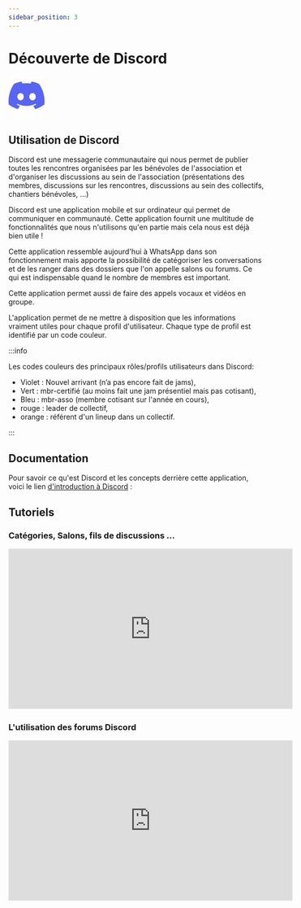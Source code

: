 ```yaml
---
sidebar_position: 3
---
```


# Découverte de Discord

![Discord](/img/discord_logo_sans_texte.png)
## Utilisation de Discord

Discord est une messagerie communautaire qui nous permet de publier toutes les rencontres organisées par les bénévoles de l'association et d'organiser les discussions au sein de l'association (présentations des membres, discussions sur les rencontres, discussions au sein des collectifs, chantiers bénévoles, ...)

Discord est une application mobile et sur ordinateur qui permet de communiquer en communauté. Cette application fournit une multitude de fonctionnalités que nous n'utilisons qu'en partie mais cela nous est déjà bien utile !

Cette application ressemble aujourd'hui à WhatsApp dans son fonctionnement mais apporte la possibilité de catégoriser les conversations et de les ranger dans des dossiers que l'on appelle salons ou forums. Ce qui est indispensable quand le nombre de membres est important.

Cette application permet aussi de faire des appels vocaux et vidéos en groupe.

L'application permet de ne mettre à disposition que les informations vraiment utiles pour chaque profil d'utilisateur. Chaque type de profil est identifié par un code couleur.

:::info

Les codes couleurs des principaux rôles/profils utilisateurs dans Discord:
- Violet : Nouvel arrivant (n’a pas encore fait de jams),
- Vert : mbr-certifié (au moins fait une jam présentiel mais pas cotisant),
- Bleu : mbr-asso (membre cotisant sur l'année en cours),
- rouge : leader de collectif,
- orange : référent d'un lineup dans un collectif.

:::

## Documentation

Pour savoir ce qu'est Discord et les concepts derrière cette application, voici le lien [d'introduction à Discord](https://support.discord.com/hc/fr/articles/360045138571-Guide-de-Discord-pour-d%C3%A9butants) : 

## Tutoriels

### Catégories, Salons, fils de discussions ...

<iframe width="560" height="315" src="https://www.youtube.com/embed/VwPUol5wTIQ?si=uv4uoN0A6YIGJGwY" title="YouTube video player" frameborder="0" allow="accelerometer; autoplay; clipboard-write; encrypted-media; gyroscope; picture-in-picture; web-share" allowfullscreen></iframe>


### L'utilisation des forums Discord

<iframe width="560" height="315" src="https://www.youtube.com/embed/hZ_WCy5Em1k?si=kPjA3MMKqM5Ja1DZ" title="YouTube video player" frameborder="0" allow="accelerometer; autoplay; clipboard-write; encrypted-media; gyroscope; picture-in-picture; web-share" allowfullscreen></iframe>
